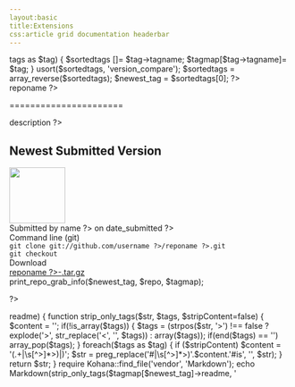 ```yaml
---
layout:basic
title:Extensions
css:article grid documentation headerbar
---
```


<? $repo = $repos[0];

$sortedtags = array();
$tagmap = array();

foreach ($repo->tags as $tag) {
  $sortedtags []= $tag->tagname;
  $tagmap[$tag->tagname]= $tag;
}

usort($sortedtags, 'version_compare');

$sortedtags = array_reverse($sortedtags);

$newest_tag = $sortedtags[0];

 ?>

<div id="content">
<div class="fixed-width" markdown="1">

<?= $repo->reponame ?>
======================

<p>
<?= $repo->description ?>
</p>

Newest Submitted Version
------------------------

<?

function print_repo_grab_info($tag, $repo, $tagmap) {
?>
<div class="grid">
  <div class="row right-border">
    <div class="col-5"><img class="profileimg" valign="bottom" height="100" src="https://graph.facebook.com/<?= $tagmap[$tag]->fbid ?>/picture?type=large"></div>
    <div class="col-5-fill-4 no-right-border">Submitted by <?= $tagmap[$tag]->name ?> on <?= $tagmap[$tag]->date_submitted ?></div>
    <div class="clearfix"></div>
  </div>
  <div class="row right-border">
    <div class="col-2">Command line (git)
      <div class="subtext"><code>git clone git://github.com/<?= $repo->username ?>/<?= $repo->reponame ?>.git</code></div>
      <div class="subtext"><code>git checkout <?= $tag ?></code></div>
    </div>
    <div class="col-2 no-right-border">Download
      <div class="subtext"><a href="http://github.com/<?= $repo->username ?>/<?= $repo->reponame ?>/tarball/<?= $tag ?>"><?= $repo->reponame ?>-<?= $tag ?>.tar.gz</a></div>
    </div>
    <div class="clearfix"></div>
  </div>
</div>
<?
}

print_repo_grab_info($newest_tag, $repo, $tagmap);

?>

<? if ($tagmap[$newest_tag]->readme) {
  function strip_only_tags($str, $tags, $stripContent=false) {
      $content = '';
      if(!is_array($tags)) {
          $tags = (strpos($str, '>') !== false ? explode('>', str_replace('<', '', $tags)) : array($tags));
          if(end($tags) == '') array_pop($tags);
      }
      foreach($tags as $tag) {
          if ($stripContent)
               $content = '(.+</'.$tag.'(>|\s[^>]*>)|)';
           $str = preg_replace('#</?'.$tag.'(>|\s[^>]*>)'.$content.'#is', '', $str);
      }
      return $str;
  }

  require Kohana::find_file('vendor', 'Markdown');
  echo Markdown(strip_only_tags($tagmap[$newest_tag]->readme, '<script><meta><link><head><html><body>'));
} ?>

<? if (count($sortedtags) > 1) { ?>

Older Submitted Versions
------------------------

<div class="grid">
<? array_shift($sortedtags); foreach ($sortedtags as $tag) {

  print_repo_grab_info($tag, $repo, $tagmap);

} ?>
</div>


<? } ?>

</div> <!-- .fixed-width -->
</div> <!-- #content -->
